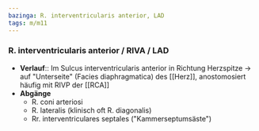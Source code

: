 ```yaml
---
bazinga: R. interventricularis anterior, LAD
tags: m/m11
---
```

### R. interventricularis anterior / RIVA / LAD
- **Verlauf**:: Im Sulcus interventricularis anterior in Richtung Herzspitze → auf "Unterseite" (Facies diaphragmatica) des [[Herz]], anostomosiert häufig mit RIVP der [[RCA]]
- **Abgänge**
	- R. coni arteriosi
	- R. lateralis (klinisch oft R. diagonalis)
	- Rr. interventriculares septales ("Kammerseptumsäste")